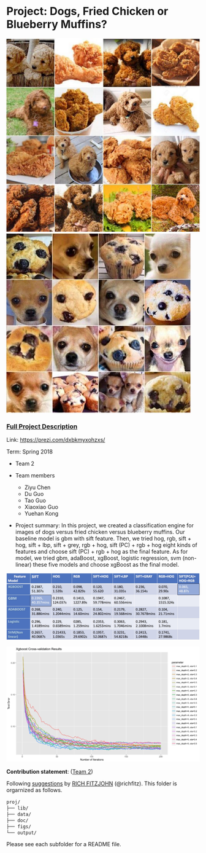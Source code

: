 # Project: Dogs, Fried Chicken or Blueberry Muffins?
![image](figs/chicken.jpg)
![image](figs/muffin.jpg)

### [Full Project Description](doc/project3_desc.md)

Link: https://prezi.com/dxbkmyxohzxs/

Term: Spring 2018

+ Team 2
+ Team members
	+ Ziyu Chen
	+ Du Guo
	+ Tao Guo
	+ Xiaoxiao Guo
	+ Yuehan Kong

+ Project summary: In this project, we created a classification engine for images of dogs versus fried chicken versus blueberry muffins. Our baseline model is gbm with sift feature. Then, we tried hog, rgb, sift + hog, sift + lbp, sift + grey, rgb + hog, sift (PC) + rgb + hog eight kinds of features and choose sift (PC) + rgb + hog as the final feature. As for model, we tried gbm, adaBoost, xgBoost, logistic regression, svm (non-linear) these five models and choose xgBoost as the final model.

![image](figs/error_rate.jpeg)

![image](figs/xgboost_results.png)
	
**Contribution statement**: ([Team 2](doc/a_note_on_contributions.md)) 

Following [suggestions](http://nicercode.github.io/blog/2013-04-05-projects/) by [RICH FITZJOHN](http://nicercode.github.io/about/#Team) (@richfitz). This folder is orgarnized as follows.

```
proj/
├── lib/
├── data/
├── doc/
├── figs/
└── output/
```

Please see each subfolder for a README file.
